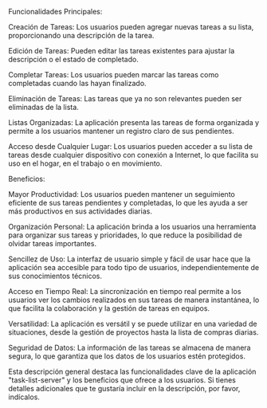 Funcionalidades Principales:

Creación de Tareas: Los usuarios pueden agregar nuevas tareas a su lista, proporcionando una descripción de la tarea.

Edición de Tareas: Pueden editar las tareas existentes para ajustar la descripción o el estado de completado.

Completar Tareas: Los usuarios pueden marcar las tareas como completadas cuando las hayan finalizado.

Eliminación de Tareas: Las tareas que ya no son relevantes pueden ser eliminadas de la lista.

Listas Organizadas: La aplicación presenta las tareas de forma organizada y permite a los usuarios mantener un registro claro de sus pendientes.

Acceso desde Cualquier Lugar: Los usuarios pueden acceder a su lista de tareas desde cualquier dispositivo con conexión a Internet, lo que facilita su uso en el hogar, en el trabajo o en movimiento.

Beneficios:

Mayor Productividad: Los usuarios pueden mantener un seguimiento eficiente de sus tareas pendientes y completadas, lo que les ayuda a ser más productivos en sus actividades diarias.

Organización Personal: La aplicación brinda a los usuarios una herramienta para organizar sus tareas y prioridades, lo que reduce la posibilidad de olvidar tareas importantes.

Sencillez de Uso: La interfaz de usuario simple y fácil de usar hace que la aplicación sea accesible para todo tipo de usuarios, independientemente de sus conocimientos técnicos.

Acceso en Tiempo Real: La sincronización en tiempo real permite a los usuarios ver los cambios realizados en sus tareas de manera instantánea, lo que facilita la colaboración y la gestión de tareas en equipos.

Versatilidad: La aplicación es versátil y se puede utilizar en una variedad de situaciones, desde la gestión de proyectos hasta la lista de compras diarias.

Seguridad de Datos: La información de las tareas se almacena de manera segura, lo que garantiza que los datos de los usuarios estén protegidos.

Esta descripción general destaca las funcionalidades clave de la aplicación "task-list-server" y los beneficios que ofrece a los usuarios. Si tienes detalles adicionales que te gustaría incluir en la descripción, por favor, indícalos.
